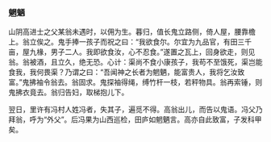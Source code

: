 <script type="text/javascript">
    var head = document.getElementsByTagName('head')[0];
    cssURL = '/public/article_1.css';
    linkTag = document.createElement('link');
    linkTag.href = cssURL;
    linkTag.setAttribute('type','text/css');
    linkTag.setAttribute('rel','stylesheet');
    head.appendChild(linkTag);
</script>
### 魍魉

山阴高进士之父某翁未遇时，以佣为生。暮归，值长鬼立路侧，倚人屋，腰靠檐上。翁立俟之。鬼手捧一孩子而祝之曰：“我欲食尔。尔宜为九品官，有田三千亩，屋九椽，男子二人。我即欲食汝，心不忍食。”遂置之瓦上，回身欲走，则见翁。翁被酒，且立久，绝无恐。心计：渠尚不食小康孩子，我苟不至饿死，渠岂能食我，我何畏渠？乃谓之曰：“吾闻神之长者为魍魉，能富贵人，我将乞汝致富。”鬼拂袖令翁去。翁固求。鬼探袖得绳，缚竹杆一枝，若秤物具。翁再索锤，则鬼拂衣竟去。翁归告妇，取梯抱儿下。

翌日，里许有冯村人姓冯者，失其子，遍觅不得。高翁出儿，而告以鬼语。冯父乃拜翁，呼为“外父”。后冯果为山西巡检，田庐如魍魉言。高亦自此致富，子发科甲矣。



